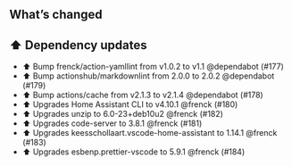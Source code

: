 ## What’s changed

## ⬆️ Dependency updates

- ⬆️ Bump frenck/action-yamllint from v1.0.2 to v1.1 @dependabot (#177)
- ⬆️ Bump actionshub/markdownlint from 2.0.0 to 2.0.2 @dependabot (#179)
- ⬆️ Bump actions/cache from v2.1.3 to v2.1.4 @dependabot (#178)
- ⬆ Upgrades Home Assistant CLI to v4.10.1 @frenck (#180)
- ⬆ Upgrades unzip to 6.0-23+deb10u2 @frenck (#182)
- ⬆ Upgrades code-server to 3.8.1 @frenck (#181)
- ⬆ Upgrades keesschollaart.vscode-home-assistant to 1.14.1 @frenck (#183)
- ⬆ Upgrades esbenp.prettier-vscode to 5.9.1 @frenck (#184)
